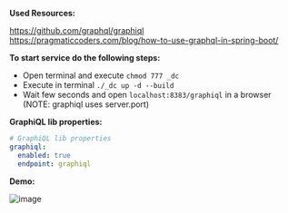 **Used Resources:**

https://github.com/graphql/graphiql
https://pragmaticcoders.com/blog/how-to-use-graphql-in-spring-boot/


**To start service do the following steps:**

- Open terminal and execute `chmod 777 _dc`
- Execute in terminal `./_dc up -d --build`
- Wait few seconds and open `localhost:8383/graphiql` in a browser 
    (NOTE: graphiql uses server.port)

**GraphiQL lib properties:**

```yaml
# GraphiQL lib properties
graphiql:
  enabled: true
  endpoint: graphiql
```

**Demo:**

![image](https://user-images.githubusercontent.com/4786289/72053466-c3093100-32cf-11ea-9c5a-821634f43931.png)

